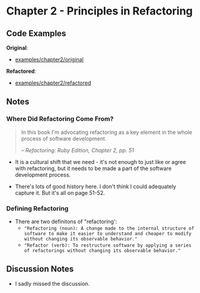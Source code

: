 # Chapter 2 - Principles in Refactoring

## Code Examples

**Original**:
- [examples/chapter2/original](examples/chapter2/original)

**Refactored**:
- [examples/chapter2/refactored](examples/chapter2/refactored)

## Notes

### Where Did Refactoring Come From?

> In this book I'm advocating refactoring as a key element in the whole process of software development.
>
> – _Refactoring: Ruby Edition, Chapter 2, pp. 51_

- It is a cultural shift that we need - it's not enough to just like or agree with refactoring, but it needs to be made a part of the software development process.

- There's lots of good history here. I don't think I could adequately capture it. But it's all on page 51-52.

### Defining Refactoring

- There are two definitons of "refactoring':
  - `"Refactoring (noun): A change made to the internal structure of software to make it easier to understand and cheaper to modify without changing its observable behavior."`
  - `"Refactor (verb): To restructure software by applying a series of refactorings without changing its observable behavior."`
## Discussion Notes

- I sadly missed the discussion.
